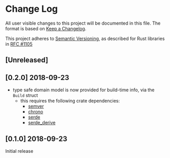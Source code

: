 # Change Log

All user visible changes to this project will be documented in this file. The format is based on [Keep a Changelog](http://keepachangelog.com/).

This project adheres to [Semantic Versioning](http://semver.org/), as described for Rust libraries in [RFC #1105](https://github.com/rust-lang/rfcs/blob/master/text/1105-api-evolution.md)

## \[Unreleased\]

## \[0.2.0\] 2018-09-23
- type safe domain model is now provided for build-time info, via the
  `Build` struct
  - this requires the following crate dependencies:
    - [semver](https://crates.io/crates/semver)
    - [chrono](https://crates.io/crates/chrono)
    - [serde](https://crates.io/crates/serde)
    - [serde_derive](https://crates.io/crates/serde_derive)

## \[0.1.0\] 2018-09-23
Initial release